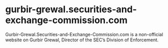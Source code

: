 # gurbir-grewal.securities-and-exchange-commission.com
Gurbir-Grewal.Securities-and-Exchange-Commission.com is a non-official website on Gurbir Grewal, Director of the SEC’s Division of Enforcement.
